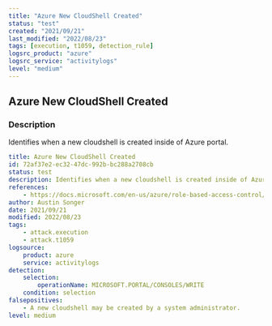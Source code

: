 ```yaml
---
title: "Azure New CloudShell Created"
status: "test"
created: "2021/09/21"
last_modified: "2022/08/23"
tags: [execution, t1059, detection_rule]
logsrc_product: "azure"
logsrc_service: "activitylogs"
level: "medium"
---
```


## Azure New CloudShell Created

### Description

Identifies when a new cloudshell is created inside of Azure portal.

```yml
title: Azure New CloudShell Created
id: 72af37e2-ec32-47dc-992b-bc288a2708cb
status: test
description: Identifies when a new cloudshell is created inside of Azure portal.
references:
    - https://docs.microsoft.com/en-us/azure/role-based-access-control/resource-provider-operations
author: Austin Songer
date: 2021/09/21
modified: 2022/08/23
tags:
    - attack.execution
    - attack.t1059
logsource:
    product: azure
    service: activitylogs
detection:
    selection:
        operationName: MICROSOFT.PORTAL/CONSOLES/WRITE
    condition: selection
falsepositives:
    - A new cloudshell may be created by a system administrator.
level: medium

```
